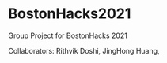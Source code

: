 # BostonHacks2021
Group Project for BostonHacks 2021

Collaborators: Rithvik Doshi, JingHong Huang, 

